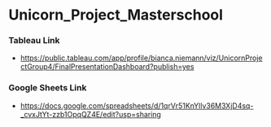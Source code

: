 # Unicorn_Project_Masterschool

### Tableau Link
  * https://public.tableau.com/app/profile/bianca.niemann/viz/UnicornProjectGroup4/FinalPresentationDashboard?publish=yes

### Google Sheets Link
  * https://docs.google.com/spreadsheets/d/1qrVr51KnYllv36M3XjD4sq-_cvxJtYt-zzb1OpqQZ4E/edit?usp=sharing
